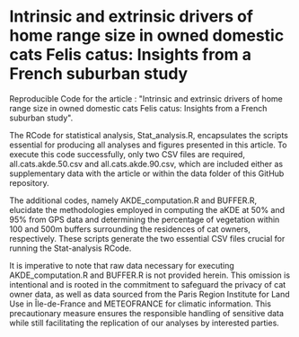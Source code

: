 # Intrinsic and extrinsic drivers of home range size in owned domestic cats Felis catus: Insights from a French suburban study
Reproducible Code for the article : "Intrinsic and extrinsic drivers of home range size in owned domestic cats Felis catus: Insights from a French suburban study".

The RCode for statistical analysis, Stat_analysis.R, encapsulates the scripts essential for producing all analyses and figures presented in this article. To execute this code successfully, only two CSV files are required, all.cats.akde.50.csv and all.cats.akde.90.csv, which are included either as supplementary data with the article or within the data folder of this GitHub repository.

The additional codes, namely AKDE_computation.R and BUFFER.R, elucidate the methodologies employed in computing the aKDE at 50% and 95% from GPS data and determining the percentage of vegetation within 100 and 500m buffers surrounding the residences of cat owners, respectively. These scripts generate the two essential CSV files crucial for running the Stat-analysis RCode.

It is imperative to note that raw data necessary for executing AKDE_computation.R and BUFFER.R is not provided herein. This omission is intentional and is rooted in the commitment to safeguard the privacy of cat owner data, as well as data sourced from the Paris Region Institute for Land Use in Île-de-France and METEOFRANCE for climatic information. This precautionary measure ensures the responsible handling of sensitive data while still facilitating the replication of our analyses by interested parties.

